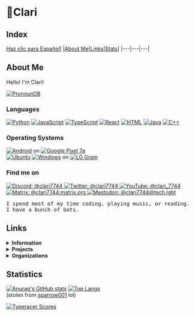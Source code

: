 # 💜Clari

## Index

[Haz clic para Español!](LEERME.md)
|[About Me](#About-Me)|[Links](#Links)|[Stats](#Statistics)|
|---|---|---|

## About Me

Hello! I'm Clari!

[![PronounDB](https://img.shields.io/endpoint?labelColor=00f0ac&color=8052de&style=&url=https://pronoundb.org/shields/6136ba49b023ba50b9c7bc70.json%3Fcapitalize&locale=en)](https://pronoundb.org)

### Languages

[![Python](https://img.shields.io/badge/Python-gray?logo=python&style=flat-square)](https://python.org)
[![JavaScript](https://img.shields.io/badge/JavaScript-gray?logo=javascript&style=flat-square)](https://developer.mozilla.org/en-US/docs/Glossary/JavaScript)
[![TypeScript](https://img.shields.io/badge/TypeScript-gray?logo=typescript&style=flat-square)](https://typescriptlang.org)
[![React](https://img.shields.io/badge/React-gray?logo=react&style=flat-square)](https://react.dev)
[![HTML](https://img.shields.io/badge/HTML-gray?logo=html5&style=flat-square)](https://developer.mozilla.org/en-US/docs/Glossary/HTML)
[![Java](https://img.shields.io/badge/Java-gray?logo=java&style=flat-square)](https://www.java.com/en/)
[![C++](https://img.shields.io/badge/C++-gray?logo=cplusplus&style=flat-square)](https://isocpp.org)

### Operating Systems

[![Android](https://img.shields.io/badge/Android-14-3ddc84?logo=android&style=flat-square)](https://android.com) on [![Google Pixel 7a](https://img.shields.io/badge/Google_Pixel-7a-4285f4?logo=google&style=flat-square)](https://pixel.google.com)<br/>
[![Ubuntu](https://img.shields.io/badge/Ubuntu-20.04-e95420?logo=ubuntu&style=flat-square)](https://ubuntu.com)
[![Windows](https://img.shields.io/badge/Windows-11-00adef?logo=windows&style=flat-square)](https://microsoft.com/en-us/windows) on [![LG Gram](https://img.shields.io/badge/LG_Gram-333333?logo=lg&style=flat-square)](https://lg.com)

### Find me on

<a href="https://discord.com/users/642416218967375882" target="_blank">
  <img src="https://img.shields.io/badge/Discord-@clari7744-white?logo=discord&style=flat-square&color=5865f2&labelColor=0c0c0c" alt="Discord: @clari7744" />
</a>
<a href="https://twitter.com/clari7744" target="_blank">
  <img src="https://img.shields.io/badge/Twitter-@clari7744-1da1f2?logo=twitter&style=flat-square&labelColor=0c0c0c" alt="Twitter: @clari7744" />
</a>
<a href="https://youtube.com/@clari_7744" target="_blank">
  <img src="https://img.shields.io/badge/YouTube-@clari__7744-ff0000?logo=youtube&style=flat-square&logoColor=ff0000&labelColor=0c0c0c" alt="YouTube: @clari_7744" />
</a>
<a href="https://matrix.to/#/@clari7744:matrix.org">
  <img src="https://img.shields.io/badge/Matrix-@clari7744:matrix.org-000000?logo=matrix&style=flat-square&labelColor=0c0c0c" alt="Matrix: @clari7744:matrix.org" />
</a>
<a rel="me" href="https://tech.lgbt/@clari7744">
  <img src="https://img.shields.io/badge/Mastodon-@clari7744@tech.lgbt-000000?logo=mastodon&style=flat-square&color=563acc&labelColor=0c0c0c" alt="Mastodon: @clari7744@tech.lgbt" />
</a>

<pre>I spend most of my time coding, playing music, or reading.
I have a bunch of bots.</pre>

## Links

<details><summary><strong>Information</strong></summary><br/>
  <ul>
    <li><a href="https://pronouns.page/@clari7744" target="_blank">Pronouns.page</a></li>
    <li><a href="https://cake.avris.it/pC6" target="_blank">Attraction Layer Cake</a></li>
  </ul>
</details>

<!--details>
  <summary>
    <strong>Socials</strong>
  </summary><br/>
    <a href="https://twitter.com/clari7744" target="_blank"><img src="https://img.shields.io/badge/Twitter-@clari7744-white?logo=twitter&style=flat-square&labelColor=blue&logoColor=white" alt="@clari7744"></a>
    <a href="https://youtube.com/@clari_7744" target="_blank"><img src="https://img.shields.io/badge/YouTube-@clari__7744-white?logo=youtube&style=flat-square&labelColor=ff0000"></a>
    <a href="https://discord.com/users/642416218967375882" target="_blank"><img src="https://img.shields.io/badge/Discord-@clari7744-white?logo=discord&style=flat-square"></a>
</details-->

<details>
  <summary>
    <strong>Projects</strong>
  </summary><br/>
  Discord
  <ul>
    <li><a href="https://discord.gg/EQkDnBS" target="_blank">My Server</a></li>
    <li><a href="https://discord.com/oauth2/authorize?client_id=742036262004981801&scope=bot+applications.commands&permissions=8" target="_blank">Clari's Helper</a></li>
  </ul>
  Games
  <ul>
    <li><a href="https://ttt.zanderp25.com" target="_blank">TicTacToe Online</a></li>
    <li><a href="https://replit.com/@clari7744/TicTacToepy?v=1" target="_blank">TicTacToe.py</a></li>
  </ul>
</details>

<details>
  <summary>
    <strong>Organizations</strong>
  </summary><br/>
  <ul>
    <li><a href="https://github.com/PortalDiscordDevelopment" target="_blank">Portal</a></li>
  </ul>
</details>

## Statistics

[![Anurag's GitHub stats](https://github-readme-stats.vercel.app/api?username=clari7744)](https://github.com/anuraghazra/github-readme-stats)
[![Top Langs](https://github-readme-stats.vercel.app/api/top-langs/?username=clari7744)](https://github.com/anuraghazra/github-readme-stats)<br/>
(stolen from [sparrow001](https://github.com/sparrow001) lol)

[![Typeracer Scores](https://data.typeracer.com/misc/badge?user=clari_7744)](https://data.typeracer.com/pit/profile?user=clari_7744)
